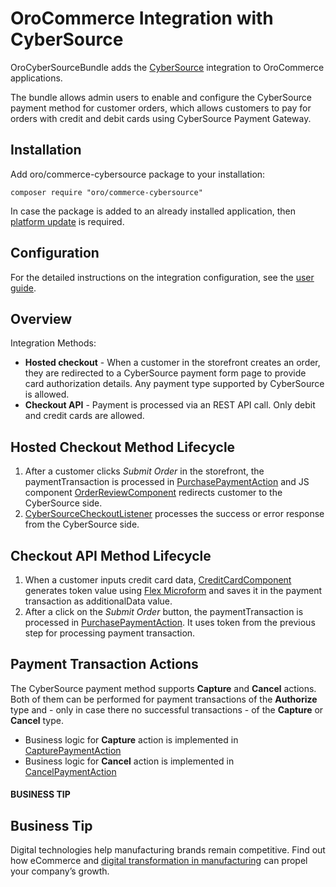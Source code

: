 # OroCommerce Integration with CyberSource

OroCyberSourceBundle adds the <a href="https://www.cybersource.com" target="_blank">CyberSource</a> integration to OroCommerce applications.

The bundle allows admin users to enable and configure the CyberSource payment method for customer orders, which allows customers to pay for orders with credit and debit cards using CyberSource Payment Gateway.

## Installation

Add oro/commerce-cybersource package to your installation:

```none
composer require "oro/commerce-cybersource"
```

In case the package is added to an already installed application, then [platform update](../../setup/upgrade-to-new-version.md#upgrade-application) is required.

## Configuration

For the detailed instructions on the integration configuration, see the [user guide](../../../user/back-office/system/integrations/payment-integration/cybersource/index.md#user-guide-payment-payment-providers-cybersource).

## Overview

Integration Methods:

* **Hosted checkout** - When a customer in the storefront creates an order, they are redirected to a CyberSource payment form page to provide card authorization details. Any payment type supported by CyberSource is allowed.
* **Checkout API** - Payment is processed via an REST API call. Only debit and credit cards are allowed.

## Hosted Checkout Method Lifecycle

1. After a customer clicks *Submit Order* in the storefront, the paymentTransaction is processed in <a href="https://github.com/oroinc/cybersource/blob/4.2-beta/src/Oro/Bundle/CyberSourceBundle/Method/PaymentAction/CheckoutApi/PurchasePaymentAction.php" target="_blank">PurchasePaymentAction</a> and JS component <a href="https://github.com/oroinc/cybersource/blob/4.2-beta/src/Oro/Bundle/CyberSourceBundle/Resources/public/js/app/components/hosted-checkout/order-review-component.js" target="_blank">OrderReviewComponent</a> redirects customer to the CyberSource side.
2. <a href="https://github.com/oroinc/cybersource/blob/4.2-beta/src/Oro/Bundle/CyberSourceBundle/EventListener/Callback/CyberSourceCheckoutListener.php" target="_blank">CyberSourceCheckoutListener</a> processes the success or error response from the CyberSource side.

## Checkout API Method Lifecycle

1. When a customer inputs credit card data, <a href="https://github.com/oroinc/cybersource/blob/4.2-beta/src/Oro/Bundle/CyberSourceBundle/Resources/public/js/app/components/checkout-api/credit-card-component.js" target="_blank">CreditCardComponent</a> generates token value using <a href="https://developer.cybersource.com/api/soap-developer-guides/dita-flex/SAFlexibleToken/FlexMicroform.html" target="_blank">Flex Microform</a> and saves it in the payment transaction as additionalData value.
2. After a click on the *Submit Order* button, the paymentTransaction is processed in <a href="https://github.com/oroinc/cybersource/blob/4.2-beta/src/Oro/Bundle/CyberSourceBundle/Method/PaymentAction/CheckoutApi/PurchasePaymentAction.php" target="_blank">PurchasePaymentAction</a>. It uses token from the previous step for processing payment transaction.

## Payment Transaction Actions

The CyberSource payment method supports **Capture** and **Cancel** actions. Both of them can be performed for payment transactions of the **Authorize** type and - only in case there no successful transactions - of the **Capture** or **Cancel** type.

* Business logic for **Capture** action is implemented in <a href="https://github.com/oroinc/cybersource/blob/4.2-beta/src/Oro/Bundle/CyberSourceBundle/Method/PaymentAction/CapturePaymentAction.php" target="_blank">CapturePaymentAction</a>
* Business logic for **Cancel** action is implemented in <a href="https://github.com/oroinc/cybersource/blob/4.2-beta/src/Oro/Bundle/CyberSourceBundle/Method/PaymentAction/CancelPaymentAction.php" target="_blank">CancelPaymentAction</a>

#### BUSINESS TIP
## Business Tip

Digital technologies help manufacturing brands remain competitive. Find out how eCommerce and <a href="https://oroinc.com/b2b-ecommerce/blog/digital-transformation-in-manufacturing/" target="_blank">digital transformation in manufacturing</a> can propel your company’s growth.

<!-- Frontend -->
